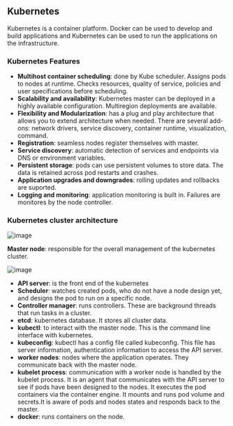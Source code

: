 ## Kubernetes

Kubernetes is a container platform. Docker can be used to develop and build applications and Kubernetes can be used to run the 
applications on the infrastructure. 

### Kubernetes Features 

* **Multihost container scheduling**: done by Kube scheduler. Assigns pods to nodes at runtime. Checks resources, quality of service, 
policies and user specifications before scheduling. 
* **Scalability and availability**: Kubernetes master can be deployed in a highly available configuration. Multiregion deployments are available. 
* **Flexibility and Modularization**: has a plug and play architecture that allows you to extend architecture when needed. There are several add-ons: 
network drivers, service discovery, container runtime, visualization, command. 
* **Registration**: seamless nodes register themselves with master. 
* **Service discovery**: automatic detection of services and endpoints via DNS or environment variables. 
* **Persistent storage**: pods can use persistent volumes to store data. The data is retained across pod restarts and crashes. 
* **Application upgrades and downgrades**: rolling updates and rollbacks are suported. 
* **Logging and monitoring**: application monitoring is built in. Failures are monitores by the node controller. 

### Kubernetes cluster architecture 

![image](https://user-images.githubusercontent.com/39881974/208668330-71b1203b-fd72-4a69-bc57-f81e82b1139e.png)

**Master node**: responsible for the overall management of the kubernetes cluster. 

![image](https://user-images.githubusercontent.com/39881974/208671972-f6d0e831-da56-4d4f-a7d5-cb313e29cc70.png)


* **API server**: is the front end of the kubernetes 
* **Scheduler**: watches created pods, who do not have a node design yet, and designs the pod to run on a specific node. 
* **Controller manager**: runs controllers. These are background threads that run tasks in a cluster. 
* **etcd**: kubernetes database. It stores all cluster data. 
* **kubectl**: to interact with the master node. This is the command line interface with kubernetes. 
* **kubeconfig**: kubectl has a config file called kubeconfig. This file has server information, authentication information to access the API server.
* **worker nodes**: nodes where the application operates. They communicate back with the master node. 
* **kubelet process**: communication with a worker node is handled by the kubelet process. It is an agent that communicates with the API server to see 
if pods have been designed to the nodes. It executes the pod containers via the container engine. It mounts and runs pod volume and secrets.It is 
aware of pods and nodes states and responds back to the master. 
* **docker**: runs containers on the node. 

